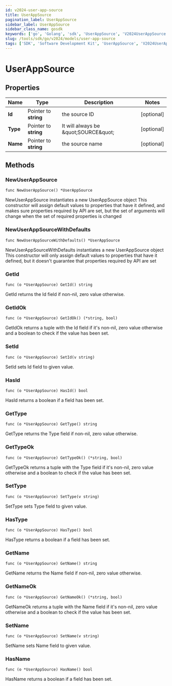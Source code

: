```yaml
---
id: v2024-user-app-source
title: UserAppSource
pagination_label: UserAppSource
sidebar_label: UserAppSource
sidebar_class_name: gosdk
keywords: ['go', 'Golang', 'sdk', 'UserAppSource', 'V2024UserAppSource'] 
slug: /tools/sdk/go/v2024/models/user-app-source
tags: ['SDK', 'Software Development Kit', 'UserAppSource', 'V2024UserAppSource']
---
```


# UserAppSource

## Properties

Name | Type | Description | Notes
------------ | ------------- | ------------- | -------------
**Id** | Pointer to **string** | the source ID | [optional] 
**Type** | Pointer to **string** | It will always be \&quot;SOURCE\&quot; | [optional] 
**Name** | Pointer to **string** | the source name | [optional] 

## Methods

### NewUserAppSource

`func NewUserAppSource() *UserAppSource`

NewUserAppSource instantiates a new UserAppSource object
This constructor will assign default values to properties that have it defined,
and makes sure properties required by API are set, but the set of arguments
will change when the set of required properties is changed

### NewUserAppSourceWithDefaults

`func NewUserAppSourceWithDefaults() *UserAppSource`

NewUserAppSourceWithDefaults instantiates a new UserAppSource object
This constructor will only assign default values to properties that have it defined,
but it doesn't guarantee that properties required by API are set

### GetId

`func (o *UserAppSource) GetId() string`

GetId returns the Id field if non-nil, zero value otherwise.

### GetIdOk

`func (o *UserAppSource) GetIdOk() (*string, bool)`

GetIdOk returns a tuple with the Id field if it's non-nil, zero value otherwise
and a boolean to check if the value has been set.

### SetId

`func (o *UserAppSource) SetId(v string)`

SetId sets Id field to given value.

### HasId

`func (o *UserAppSource) HasId() bool`

HasId returns a boolean if a field has been set.

### GetType

`func (o *UserAppSource) GetType() string`

GetType returns the Type field if non-nil, zero value otherwise.

### GetTypeOk

`func (o *UserAppSource) GetTypeOk() (*string, bool)`

GetTypeOk returns a tuple with the Type field if it's non-nil, zero value otherwise
and a boolean to check if the value has been set.

### SetType

`func (o *UserAppSource) SetType(v string)`

SetType sets Type field to given value.

### HasType

`func (o *UserAppSource) HasType() bool`

HasType returns a boolean if a field has been set.

### GetName

`func (o *UserAppSource) GetName() string`

GetName returns the Name field if non-nil, zero value otherwise.

### GetNameOk

`func (o *UserAppSource) GetNameOk() (*string, bool)`

GetNameOk returns a tuple with the Name field if it's non-nil, zero value otherwise
and a boolean to check if the value has been set.

### SetName

`func (o *UserAppSource) SetName(v string)`

SetName sets Name field to given value.

### HasName

`func (o *UserAppSource) HasName() bool`

HasName returns a boolean if a field has been set.


